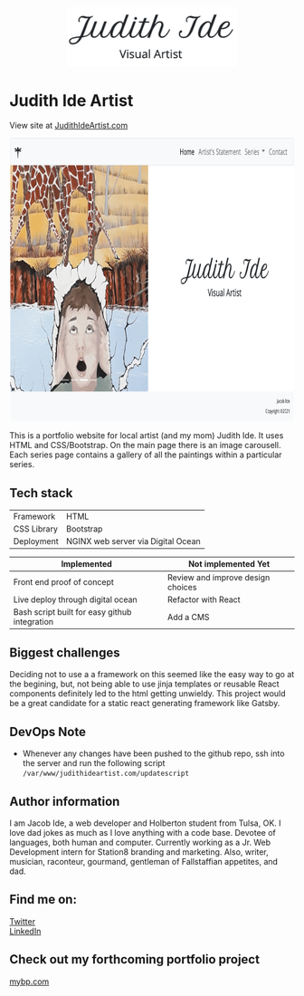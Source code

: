 <p align='center'>
<img src='https://github.com/ihavemadefire/judithideartist/blob/master/judith_logo.png'  width=300 style='align: center'>
</p>

# Judith Ide Artist

View site at [JudithIdeArtist.com](JudithIdeArtist.com)

<img src='https://github.com/ihavemadefire/judithideartist/blob/master/main_screen_judith.png' height=500>

This is a portfolio website for local artist (and my mom) Judith Ide. It uses HTML and CSS/Bootstrap. On the main page there is an image carousell. Each series page contains a gallery of all the paintings within a particular series. 

## Tech stack        

|           |      |
|-----------|------|
| Framework  | HTML |
| CSS Library | Bootstrap |
| Deployment | NGINX web server via Digital Ocean |


| Implemented | Not implemented Yet |
|-------------|---------------------|
| Front end proof of concept | Review and improve design choices |
| Live deploy through digital ocean| Refactor with React |
| Bash script built for easy github integration | Add a CMS |


## Biggest challenges
Deciding not to use a a framework on this seemed like the easy way to go at the begining, but, not being able to use jinja templates or reusable React components definitely led to the html getting unwieldy. This project would be a great candidate for a static react generating framework like Gatsby.

## DevOps Note
- Whenever any changes have been pushed to the github repo, ssh into the server and run the following script
`/var/www/judithideartist.com/updatescript`

Author information
------------------

I am Jacob Ide, a web developer and Holberton student from Tulsa, OK. I love dad jokes as much as I love anything with a code base. Devotee of languages, both human and computer. Currently working as a Jr. Web Development intern for Station8 branding and marketing. Also, writer, musician, raconteur, gourmand, gentleman of Fallstaffian appetites, and dad. 

Find me on:
-----------
[Twitter ](https://twitter.com/Jacobei6)<br>
[LinkedIn](https://www.linkedin.com/in/jacobide/)

## Check out my forthcoming portfolio project
[mybp.com](https://github.com/ihavemadefire/mybp)
